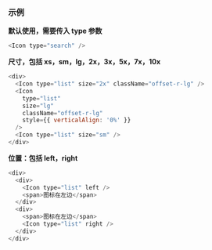 ### 示例

**默认使用，需要传入 type 参数**

```js
<Icon type="search" />
```

**尺寸，包括 xs，sm，lg，2x，3x，5x，7x，10x**

```js
<div>
  <Icon type="list" size="2x" className="offset-r-lg" />
  <Icon
    type="list"
    size="lg"
    className="offset-r-lg"
    style={{ verticalAlign: '0%' }}
  />
  <Icon type="list" size="sm" />
</div>
```

**位置：包括 left，right**

```js
<div>
  <div>
    <Icon type="list" left />
    <span>图标在左边</span>
  </div>
  <div>
    <span>图标在左边</span>
    <Icon type="list" right />
  </div>
</div>
```
